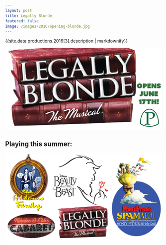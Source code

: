 ```yaml
---
layout: post
title: Legally Blonde
featured: false
image: /images/2016/opening-blonde.jpg
---
```


{{site.data.productions.2016[3].description | markdownify}}

![](/images/2016/opening-blonde.jpg)

## Playing this summer:

![](/images/2016/seasonslide2016.jpg)